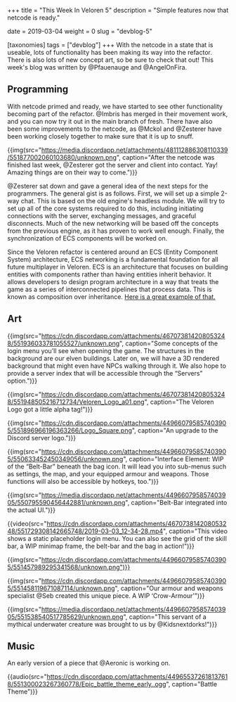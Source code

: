 +++
title = "This Week In Veloren 5"
description = "Simple features now that netcode is ready."

date = 2019-03-04
weight = 0
slug = "devblog-5"

[taxonomies]
tags = ["devblog"]
+++
With the netcode in a state that is useable, lots of functionality has been making its way into the refactor. There is also lots of new concept art, so be sure to check that out! This week's blog was written by @Pfauenauge and @AngelOnFira.

## Programming

With netcode primed and ready, we have started to see other functionality becoming part of the refactor. @Imbris has merged in their movement work, and you can now try it out in the main branch of fresh. There have also been some improvements to the netcode, as @Mckol and @Zesterer have been working closely together to make sure that it is up to snuff.

{{img(src="https://media.discordapp.net/attachments/481112886308110339/551877002060103680/unknown.png", caption="After the netcode was finished last week, @Zesterer got the server and client into contact. Yay! Amazing things are on their way to come.")}}

@Zesterer sat down and gave a general idea of the next steps for the programmers. The general gist is as follows. First, we will set up a simple 2-way chat. This is based on the old engine's headless module. We will try to set up all of the core systems required to do this, including initiating connections with the server, exchanging messages, and graceful disconnects. Much of the new networking will be based off the concepts from the previous engine, as it has proven to work well enough. Finally, the synchronization of ECS components will be worked on.

Since the Veloren refactor is centered around an ECS (Entity Component System) architecture, ECS networking is a fundamental foundation for all future multiplayer in Veloren. ECS is an architecture that focuses on building entities with components rather than having entities inherit behavior. It allows developers to design program architecture in a way that treats the game as a series of interconnected pipelines that process data. This is known as composition over inheritance. [Here is a great example of that.](https://www.youtube.com/watch?v=wfMtDGfHWpA)

## Art

{{img(src="https://cdn.discordapp.com/attachments/467073814208053248/551936033781055527/unknown.png", caption="Some concepts of the login menu you’ll see when opening the game. The structures in the background are our elven buildings. Later on, we will have a 3D rendered background that might even have NPCs walking through it. We also hope to provide a server index that will be accessible through the “Servers” option.")}}

{{img(src="https://cdn.discordapp.com/attachments/467073814208053248/551948505216712734/Veloren_Logo_a01.png", caption="The Veloren Logo got a little alpha tag!")}}

{{img(src="https://cdn.discordapp.com/attachments/449660795857403905/551896966196363266/Logo_Square.png", caption="An upgrade to the Discord server logo.")}}

{{img(src="https://cdn.discordapp.com/attachments/449660795857403905/550633452450349056/unknown.png", caption="Interface Element: WIP of the “Belt-Bar” beneath the bag icon. It will lead you into sub-menus such as settings, the map, and your equipped armour and weapons. Those functions will also be accessible by hotkeys, too.")}}

{{img(src="https://media.discordapp.net/attachments/449660795857403905/550795590456442881/unknown.png", caption="Belt-Bar integrated into the actual UI.")}}

{{video(src="https://cdn.discordapp.com/attachments/467073814208053248/551729308142665748/2019-03-03_12-34-28.mp4", caption="This video shows a static placeholder login menu. You can also see the grid of the skill bar, a WIP minimap frame, the belt-bar and the bag in action!")}}

{{img(src="https://cdn.discordapp.com/attachments/449660795857403905/551457989295341568/unknown.png")}}

{{img(src="https://cdn.discordapp.com/attachments/449660795857403905/551458119671087114/unknown.png", caption="Our armour and weapons specialist @Seb created this unique piece. A WIP ‘Crow-Armour’")}}

{{img(src="https://media.discordapp.net/attachments/449660795857403905/551538540517785629/unknown.png", caption="This servant of a mythical underwater creature was brought to us by @Kidsnextdorks!")}}

## Music

An early version of a piece that @Aeronic is working on.

{{audio(src="https://cdn.discordapp.com/attachments/449655372618137618/551300023267360778/Epic_battle_theme_early..ogg", caption="Battle Theme")}}